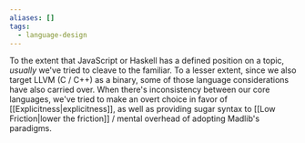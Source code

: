 ```yaml
---
aliases: []
tags:
  - language-design
---
```

To the extent that JavaScript or Haskell has a defined position on a topic, _usually_ we've tried to cleave to the familiar. To a lesser extent, since we also target LLVM (C / C++) as a binary, some of those language considerations have also carried over. When there's inconsistency between our core languages, we've tried to make an overt choice in favor of [[Explicitness|explicitness]], as well as providing sugar syntax to [[Low Friction|lower the friction]] / mental overhead of adopting Madlib's paradigms.